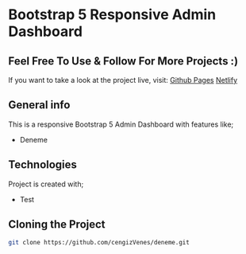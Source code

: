 # Bootstrap 5 Responsive Admin Dashboard 
## Feel Free To Use & Follow For More Projects :)

If you want to take a look at the project live, visit: 
[Github Pages](https://ahmetdogukankonuk.github.io/dashboard/)
[Netlify](https://adk-cms-dashboard.netlify.app/)

## General info

This is a responsive Bootstrap 5 Admin Dashboard with features like;

* Deneme

## Technologies

Project is created with;

* Test

## Cloning the Project

```bash
git clone https://github.com/cengizVenes/deneme.git
```

